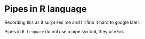 ﻿# Pipes in R language

Recording this as it surprises me and I'll find it hard to google later:

Pipes in `R language` do not use a pipe symbol, they use `%>%`
